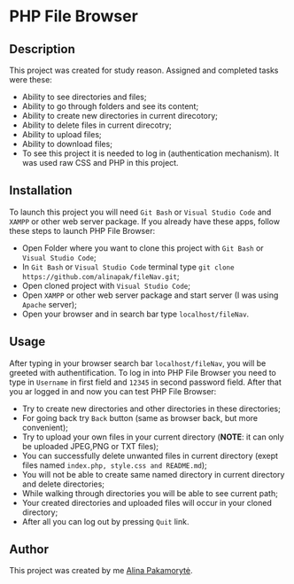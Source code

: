 # PHP File Browser

## Description 
This project was created for study reason. Assigned and completed tasks were these: 
   * Ability to see directories and files;
   * Ability to go through folders and see its content;
   * Ability to create new directories in current direcotory;
   * Ability to delete files in current direcotry;
   * Ability to upload files;
   * Ability to download files;
   * To see this project it is needed to log in (authentication mechanism).
It was used raw CSS and PHP in this project.
##  Installation
To launch this project you will need `Git Bash` or `Visual Studio Code` and `XAMPP` or other web server package. If you already have these apps, follow these steps to launch PHP File Browser:
   * Open Folder where you want to clone this project with `Git Bash` or `Visual Studio Code`;
   * In `Git Bash` or `Visual Studio Code` terminal type `git clone https://github.com/alinapak/fileNav.git`;
   * Open cloned project with `Visual Studio Code`;
   * Open `XAMPP` or other web server package and start server (I was using `Apache` server);
   * Open your browser and in search bar type `localhost/fileNav`.

## Usage
After typing in your browser search bar `localhost/fileNav`, you will be greeted with authentification. To log in into PHP File Browser you need to type in `Username` in first field and `12345` in second password field. After that you ar logged in and now you can test PHP File Browser:
   * Try to create new directories and other directories in these directories;
   * For going back try `Back` button (same as browser back, but more convenient);
   * Try to upload your own files in your current directory (**NOTE**: it can only be uploaded JPEG,PNG or TXT files);
   * You can successfully delete unwanted files in current directory (exept files named `index.php, style.css and README.md`);
   * You will not be able to create same named directory in current directory and delete directories;
   * While walking through directories you will be able to see current path;
   * Your created directories and uploaded files will occur in your cloned directory;
   * After all you can log out by pressing `Quit` link.
## Author
This project was created by me [Alina Pakamorytė](https://www.linkedin.com/in/alina-pakamoryt%C4%97-73a66377/).